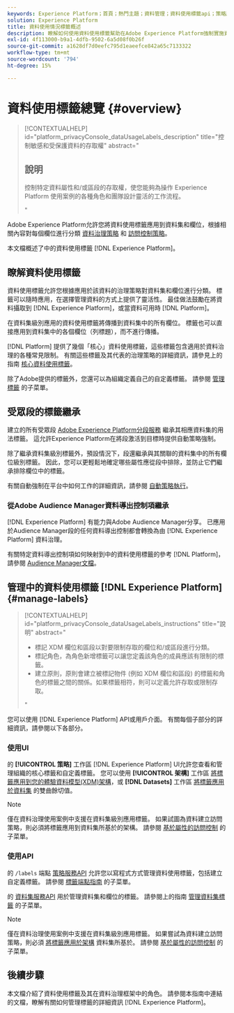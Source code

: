 ```yaml
---
keywords: Experience Platform；首頁；熱門主題；資料管理；資料使用標籤api；策略服務api；資料使用標籤概述
solution: Experience Platform
title: 資料使用情況標籤概述
description: 瞭解如何使用資料使用標籤幫助在Adobe Experience Platform強制實施資料治理合規性。
exl-id: 4f113000-b9a1-4dfb-9502-6a5d08f0b26f
source-git-commit: a1628df7d0eefc795d1eaeefce842a65c7133322
workflow-type: tm+mt
source-wordcount: '794'
ht-degree: 15%

---
```


# 資料使用標籤總覽 {#overview}

>[!CONTEXTUALHELP]
>id="platform_privacyConsole_dataUsageLabels_description"
>title="控制敏感和受保護資料的存取權"
>abstract="<h2>說明</h2><p>控制特定資料屬性和/或區段的存取權，使您能夠為操作 Experience Platform 使用案例的各種角色和團隊設計靈活的工作流程。</p>"

Adobe Experience Platform允許您將資料使用標籤應用到資料集和欄位，根據相關內容對每個欄位進行分類 [資料治理策略](../policies/overview.md) 和 [訪問控制策略](../../access-control/abac/ui/policies.md)。

本文檔概述了中的資料使用標籤 [!DNL Experience Platform]。

## 瞭解資料使用標籤

資料使用標籤允許您根據應用於該資料的治理策略對資料集和欄位進行分類。 標籤可以隨時應用，在選擇管理資料的方式上提供了靈活性。 最佳做法鼓勵在將資料攝取到 [!DNL Experience Platform]，或當資料可用時 [!DNL Platform]。

在資料集級別應用的資料使用標籤將傳播到資料集中的所有欄位。 標籤也可以直接應用到資料集中的各個欄位（列標題），而不進行傳播。

[!DNL Platform] 提供了幾個「核心」資料使用標籤，這些標籤包含適用於資料治理的各種常見限制。 有關這些標籤及其代表的治理策略的詳細資訊，請參見上的指南 [核心資料使用標籤](reference.md)。

除了Adobe提供的標籤外，您還可以為組織定義自己的自定義標籤。 請參閱 [管理標籤](#manage-labels) 的子菜單。

## 受眾段的標籤繼承

建立的所有受眾段 [Adobe Experience Platform分段服務](../../segmentation/home.md) 繼承其相應資料集的用法標籤。 這允許Experience Platform在將段激活到目標時提供自動策略強制。

除了繼承資料集級別標籤外，預設情況下，段還繼承與其關聯的資料集中的所有欄位級別標籤。 因此，您可以更輕鬆地確定哪些屬性應從段中排除，並防止它們繼承排除欄位中的標籤。

有關自動強制在平台中如何工作的詳細資訊，請參閱 [自動策略執行](../enforcement/auto-enforcement.md)。

### 從Adobe Audience Manager資料導出控制項繼承

[!DNL Experience Platform] 有能力與Adobe Audience Manager分享。 已應用於Audience Manager段的任何資料導出控制都會轉換為由 [!DNL Experience Platform] 資料治理。

有關特定資料導出控制項如何映射到中的資料使用標籤的參考 [!DNL Platform]，請參閱 [Audience Manager文檔](https://experienceleague.adobe.com/docs/audience-manager/user-guide/implementation-integration-guides/integration-experience-platform/aam-aep-audience-sharing.html#aam-data-export-control-in-aep)。

## 管理中的資料使用標籤 [!DNL Experience Platform] {#manage-labels}

>[!CONTEXTUALHELP]
>id="platform_privacyConsole_dataUsageLabels_instructions"
>title="說明"
>abstract="<ul><li>標記 XDM 欄位和區段以對要限制存取的欄位和/或區段進行分類。</li><li>標記角色，為角色新增標籤可以讓您定義該角色的成員應該有限制的標籤。</li><li>建立原則，原則會建立被標記物件 (例如 XDM 欄位和區段) 的標籤和角色的標籤之間的關係。如果標籤相符，則可以定義允許存取或限制存取。</li></ul>"

您可以使用 [!DNL Experience Platform] API或用戶介面。 有關每個子部分的詳細資訊，請參閱以下各部分。

### 使用UI

的 **[!UICONTROL 策略]** 工作區 [!DNL Experience Platform] UI允許您查看和管理組織的核心標籤和自定義標籤。 您可以使用 **[!UICONTROL 架構]** 工作區 [將標籤應用到您的體驗資料模型(XDM)架構](../../xdm/tutorials/labels.md)，或 **[!DNL Datasets]** 工作區 [將標籤應用於資料集](./user-guide.md) 的雙曲餘切值。

>[!NOTE]
>
>僅在資料治理使用案例中支援在資料集級別應用標籤。 如果試圖為資料建立訪問策略，則必須將標籤應用到資料集所基於的架構。 請參閱 [基於屬性的訪問控制](../../access-control/abac/overview.md) 的子菜單。

### 使用API

的 `/labels` 端點 [策略服務API](https://www.adobe.io/experience-platform-apis/references/policy-service/) 允許您以寫程式方式管理資料使用標籤，包括建立自定義標籤。 請參閱 [標籤端點指南](../api/labels.md) 的子菜單。

的 [資料集服務API](https://www.adobe.io/experience-platform-apis/references/dataset-service/) 用於管理資料集和欄位的標籤。 請參閱上的指南 [管理資料集標籤](./dataset-api.md) 的子菜單。

>[!NOTE]
>
>僅在資料治理使用案例中支援在資料集級別應用標籤。 如果嘗試為資料建立訪問策略，則必須 [將標籤應用於架構](../../xdm/tutorials/labels.md) 資料集所基於。 請參閱 [基於屬性的訪問控制](../../access-control/abac/overview.md) 的子菜單。

## 後續步驟

本文檔介紹了資料使用標籤及其在資料治理框架中的角色。 請參閱本指南中連結的文檔，瞭解有關如何管理標籤的詳細資訊 [!DNL Experience Platform]。
